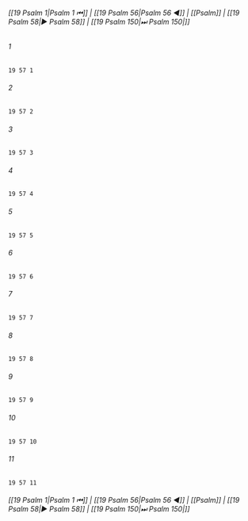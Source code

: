 
###### [[19 Psalm 1|Psalm 1 ⏮]] | [[19 Psalm 56|Psalm 56 ◀]] | [[Psalm]] | [[19 Psalm 58|▶ Psalm 58]] | [[19 Psalm 150|⏭ Psalm 150|]]

###### 1
``` verse
19 57 1 
```
###### 2
``` verse
19 57 2 
```
###### 3
``` verse
19 57 3 
```
###### 4
``` verse
19 57 4 
```
###### 5
``` verse
19 57 5 
```
###### 6
``` verse
19 57 6 
```
###### 7
``` verse
19 57 7 
```
###### 8
``` verse
19 57 8 
```
###### 9
``` verse
19 57 9 
```
###### 10
``` verse
19 57 10 
```
###### 11
``` verse
19 57 11 
```

###### [[19 Psalm 1|Psalm 1 ⏮]] | [[19 Psalm 56|Psalm 56 ◀]] | [[Psalm]] | [[19 Psalm 58|▶ Psalm 58]] | [[19 Psalm 150|⏭ Psalm 150|]]

